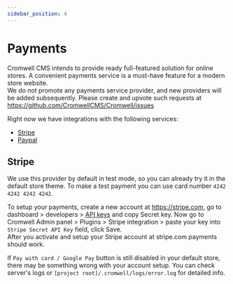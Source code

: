 ```yaml
---
sidebar_position: 4
---
```


# Payments

Cromwell CMS intends to provide ready full-featured solution for online stores. A convenient payments service is a must-have feature for a modern store website.  
We do not promote any payments service provider, and new providers will be added subsequently. Please create and upvote such requests at https://github.com/CromwellCMS/Cromwell/issues  

Right now we have integrations with the following services: 

- [Stripe](https://stripe.com/)
- [Paypal](https://developer.paypal.com/)


## Stripe

We use this provider by default in test mode, so you can already try it in the default store theme. To make a test payment you can use card number `4242 4242 4242 4242`.  

To setup your payments, create a new account at https://stripe.com, go to dashboard > developers > [API keys](https://dashboard.stripe.com/test/apikeys) and copy Secret key.
Now go to Cromwell Admin panel > Plugins > Stripe integration > paste your key into `Stripe Secret API Key` field, click Save.  
After you activate and setup your Stripe account at stripe.com payments should work.

If `Pay with card / Google Pay` button is still disabled in your default store, there may be something wrong with your account setup. You can check server's logs or `[project root]/.cromwell/logs/error.log` for detailed info. 